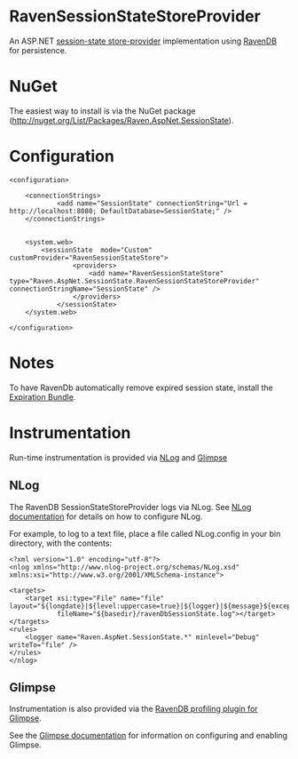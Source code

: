 
RavenSessionStateStoreProvider
==============================

An ASP.NET [session-state store-provider](http://msdn.microsoft.com/en-us/library/ms178587.aspx) implementation using [RavenDB](http://ravendb.net/) for persistence.

NuGet
===========================
The easiest way to install is via the NuGet package (http://nuget.org/List/Packages/Raven.AspNet.SessionState).

Configuration
=============================
    <configuration>

        <connectionStrings>
                <add name="SessionState" connectionString="Url = http://localhost:8080; DefaultDatabase=SessionState;" />
        </connectionStrings>


        <system.web>
            <sessionState  mode="Custom" customProvider="RavenSessionStateStore">
                    <providers>
                        <add name="RavenSessionStateStore" type="Raven.AspNet.SessionState.RavenSessionStateStoreProvider" connectionStringName="SessionState" />
                    </providers>
                </sessionState>
        </system.web>

    </configuration>


Notes
=============================
To have RavenDb automatically remove expired session state, install the [Expiration Bundle](http://ravendb.net/bundles/expiration).


Instrumentation
==============================
Run-time instrumentation is provided via [NLog](http://nlog-project.org) and [Glimpse](http://getglimpse.com/)


NLog
----------------
The RavenDB SessionStateStoreProvider logs via NLog. See [NLog documentation](http://nlog-project.org/wiki/Documentation) for details on how to configure NLog.

For example, to log to a text file, place a file called NLog.config in your bin directory, with the contents:


    <?xml version="1.0" encoding="utf-8"?>
    <nlog xmlns="http://www.nlog-project.org/schemas/NLog.xsd" xmlns:xsi="http://www.w3.org/2001/XMLSchema-instance">
    
    <targets>
        <target xsi:type="File" name="file" layout="${longdate}|${level:uppercase=true}|${logger}|${message}${exception:format=tostring}"
                fileName="${basedir}/ravenDbSessionState.log"></target>
    </targets>
    <rules>
        <logger name="Raven.AspNet.SessionState.*" minlevel="Debug" writeTo="file" />
    </rules>
    </nlog>



Glimpse
-----------
Instrumentation is also provided via the [RavenDB profiling plugin for Glimpse](http://csainty.github.com/Glimpse.RavenDb/).

See the [Glimpse documentation](http://getglimpse.com/Help) for information on configuring and enabling Glimpse.
